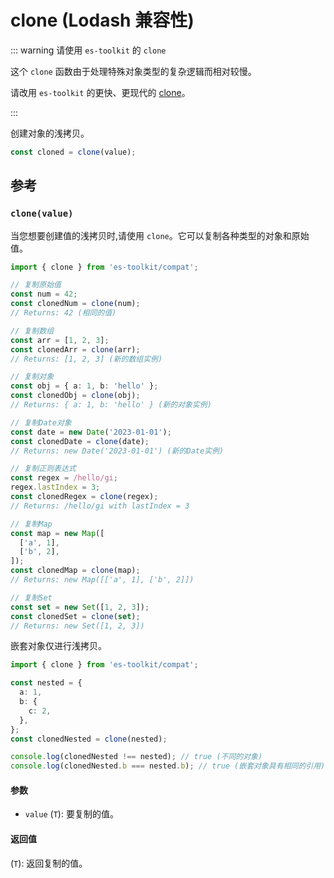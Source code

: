 # clone (Lodash 兼容性)

::: warning 请使用 `es-toolkit` 的 `clone`

这个 `clone` 函数由于处理特殊对象类型的复杂逻辑而相对较慢。

请改用 `es-toolkit` 的更快、更现代的 [clone](../../object/clone.md)。

:::

创建对象的浅拷贝。

```typescript
const cloned = clone(value);
```

## 参考

### `clone(value)`

当您想要创建值的浅拷贝时,请使用 `clone`。它可以复制各种类型的对象和原始值。

```typescript
import { clone } from 'es-toolkit/compat';

// 复制原始值
const num = 42;
const clonedNum = clone(num);
// Returns: 42 (相同的值)

// 复制数组
const arr = [1, 2, 3];
const clonedArr = clone(arr);
// Returns: [1, 2, 3] (新的数组实例)

// 复制对象
const obj = { a: 1, b: 'hello' };
const clonedObj = clone(obj);
// Returns: { a: 1, b: 'hello' } (新的对象实例)

// 复制Date对象
const date = new Date('2023-01-01');
const clonedDate = clone(date);
// Returns: new Date('2023-01-01') (新的Date实例)

// 复制正则表达式
const regex = /hello/gi;
regex.lastIndex = 3;
const clonedRegex = clone(regex);
// Returns: /hello/gi with lastIndex = 3

// 复制Map
const map = new Map([
  ['a', 1],
  ['b', 2],
]);
const clonedMap = clone(map);
// Returns: new Map([['a', 1], ['b', 2]])

// 复制Set
const set = new Set([1, 2, 3]);
const clonedSet = clone(set);
// Returns: new Set([1, 2, 3])
```

嵌套对象仅进行浅拷贝。

```typescript
import { clone } from 'es-toolkit/compat';

const nested = {
  a: 1,
  b: {
    c: 2,
  },
};
const clonedNested = clone(nested);

console.log(clonedNested !== nested); // true (不同的对象)
console.log(clonedNested.b === nested.b); // true (嵌套对象具有相同的引用)
```

#### 参数

- `value` (`T`): 要复制的值。

#### 返回值

(`T`): 返回复制的值。
